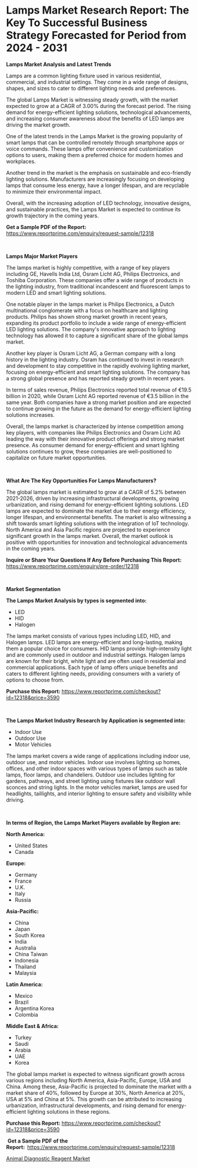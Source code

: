 <p><h1>Lamps Market Research Report: The Key To Successful Business Strategy Forecasted for Period from 2024 - 2031</h1></p><p><strong>Lamps Market Analysis and Latest Trends</strong></p>
<p><p>Lamps are a common lighting fixture used in various residential, commercial, and industrial settings. They come in a wide range of designs, shapes, and sizes to cater to different lighting needs and preferences.</p><p>The global Lamps Market is witnessing steady growth, with the market expected to grow at a CAGR of 3.00% during the forecast period. The rising demand for energy-efficient lighting solutions, technological advancements, and increasing consumer awareness about the benefits of LED lamps are driving the market growth.</p><p>One of the latest trends in the Lamps Market is the growing popularity of smart lamps that can be controlled remotely through smartphone apps or voice commands. These lamps offer convenience and customization options to users, making them a preferred choice for modern homes and workplaces.</p><p>Another trend in the market is the emphasis on sustainable and eco-friendly lighting solutions. Manufacturers are increasingly focusing on developing lamps that consume less energy, have a longer lifespan, and are recyclable to minimize their environmental impact.</p><p>Overall, with the increasing adoption of LED technology, innovative designs, and sustainable practices, the Lamps Market is expected to continue its growth trajectory in the coming years.</p></p>
<p><strong>Get a Sample PDF of the Report:&nbsp;</strong> <a href="https://www.reportprime.com/enquiry/request-sample/12318">https://www.reportprime.com/enquiry/request-sample/12318</a></p>
<p>&nbsp;</p>
<p><strong>Lamps Major Market Players</strong></p>
<p><p>The lamps market is highly competitive, with a range of key players including GE, Havells India Ltd, Osram Licht AG, Philips Electronics, and Toshiba Corporation. These companies offer a wide range of products in the lighting industry, from traditional incandescent and fluorescent lamps to modern LED and smart lighting solutions.</p><p>One notable player in the lamps market is Philips Electronics, a Dutch multinational conglomerate with a focus on healthcare and lighting products. Philips has shown strong market growth in recent years, expanding its product portfolio to include a wide range of energy-efficient LED lighting solutions. The company's innovative approach to lighting technology has allowed it to capture a significant share of the global lamps market.</p><p>Another key player is Osram Licht AG, a German company with a long history in the lighting industry. Osram has continued to invest in research and development to stay competitive in the rapidly evolving lighting market, focusing on energy-efficient and smart lighting solutions. The company has a strong global presence and has reported steady growth in recent years.</p><p>In terms of sales revenue, Philips Electronics reported total revenue of €19.5 billion in 2020, while Osram Licht AG reported revenue of €3.5 billion in the same year. Both companies have a strong market position and are expected to continue growing in the future as the demand for energy-efficient lighting solutions increases.</p><p>Overall, the lamps market is characterized by intense competition among key players, with companies like Philips Electronics and Osram Licht AG leading the way with their innovative product offerings and strong market presence. As consumer demand for energy-efficient and smart lighting solutions continues to grow, these companies are well-positioned to capitalize on future market opportunities.</p></p>
<p>&nbsp;</p>
<p><strong>What Are The Key Opportunities For Lamps Manufacturers?</strong></p>
<p><p>The global lamps market is estimated to grow at a CAGR of 5.2% between 2021-2026, driven by increasing infrastructural developments, growing urbanization, and rising demand for energy-efficient lighting solutions. LED lamps are expected to dominate the market due to their energy efficiency, longer lifespan, and environmental benefits. The market is also witnessing a shift towards smart lighting solutions with the integration of IoT technology. North America and Asia Pacific regions are projected to experience significant growth in the lamps market. Overall, the market outlook is positive with opportunities for innovation and technological advancements in the coming years.</p></p>
<p><strong>Inquire or Share Your Questions If Any Before Purchasing This Report:</strong> <a href="https://www.reportprime.com/enquiry/pre-order/12318">https://www.reportprime.com/enquiry/pre-order/12318</a></p>
<p>&nbsp;</p>
<p><strong>Market Segmentation</strong></p>
<p><strong>The Lamps Market Analysis by types is segmented into:</strong></p>
<p><ul><li>LED</li><li>HID</li><li>Halogen</li></ul></p>
<p><p>The lamps market consists of various types including LED, HID, and Halogen lamps. LED lamps are energy-efficient and long-lasting, making them a popular choice for consumers. HID lamps provide high-intensity light and are commonly used in outdoor and industrial settings. Halogen lamps are known for their bright, white light and are often used in residential and commercial applications. Each type of lamp offers unique benefits and caters to different lighting needs, providing consumers with a variety of options to choose from.</p></p>
<p><strong>Purchase this Report:&nbsp;</strong><a href="https://www.reportprime.com/checkout?id=12318&price=3590">https://www.reportprime.com/checkout?id=12318&price=3590</a></p>
<p>&nbsp;</p>
<p><strong>The Lamps Market Industry Research by Application is segmented into:</strong></p>
<p><ul><li>Indoor Use</li><li>Outdoor Use</li><li>Motor Vehicles</li></ul></p>
<p><p>The lamps market covers a wide range of applications including indoor use, outdoor use, and motor vehicles. Indoor use involves lighting up homes, offices, and other indoor spaces with various types of lamps such as table lamps, floor lamps, and chandeliers. Outdoor use includes lighting for gardens, pathways, and street lighting using fixtures like outdoor wall sconces and string lights. In the motor vehicles market, lamps are used for headlights, taillights, and interior lighting to ensure safety and visibility while driving.</p></p>
<p>&nbsp;</p>
<p><strong>In terms of Region, the Lamps Market Players available by Region are:</strong></p>
<p>
    <p> <strong> North America: </strong>
        <ul>
            <li>United States</li>
            <li>Canada</li>
        </ul>
        </p> 
    <p> <strong> Europe: </strong>
        <ul>
            <li>Germany</li>
            <li>France</li>
            <li>U.K.</li>
            <li>Italy</li>
            <li>Russia</li>
        </ul>
        </p> 
    <p> <strong> Asia-Pacific: </strong>
        <ul>
            <li>China</li>
            <li>Japan</li>
            <li>South Korea</li>
            <li>India</li>
            <li>Australia</li>
            <li>China Taiwan</li>
            <li>Indonesia</li>
            <li>Thailand</li>
            <li>Malaysia</li>
        </ul>
        </p> 
    <p> <strong> Latin America: </strong>
        <ul>
            <li>Mexico</li>
            <li>Brazil</li>
            <li>Argentina Korea</li>
            <li>Colombia</li>
        </ul>
        </p> 
    <p> <strong> Middle East & Africa: </strong>
        <ul>
            <li>Turkey</li>
            <li>Saudi</li>
            <li>Arabia</li>
            <li>UAE</li>
            <li>Korea</li>
        </ul>
    </p>
    </p>
<p><p>The global lamps market is expected to witness significant growth across various regions including North America, Asia-Pacific, Europe, USA and China. Among these, Asia-Pacific is projected to dominate the market with a market share of 40%, followed by Europe at 30%, North America at 20%, USA at 5% and China at 5%. This growth can be attributed to increasing urbanization, infrastructural developments, and rising demand for energy-efficient lighting solutions in these regions.</p></p>
<p><strong>Purchase this Report: </strong><a href="https://www.reportprime.com/checkout?id=12318&price=3590">https://www.reportprime.com/checkout?id=12318&price=3590</a></p>
<p>&nbsp;<strong>Get a Sample PDF of the Report:&nbsp;&nbsp;</strong><a href="https://www.reportprime.com/enquiry/request-sample/12318">https://www.reportprime.com/enquiry/request-sample/12318</a></p>
<p><strong></strong></p>
<p><p><a href="https://cautious-neon-760.notion.site/Animal-Diagnostic-Reagent-Market-Size-and-Examines-its-Market-Scope-with-a-Primary-Focus-on-Growth-7ddd4df4b34845cd84203f0e92b14af6">Animal Diagnostic Reagent Market</a></p></p>